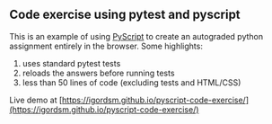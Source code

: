 ## Code exercise using pytest and pyscript

This is an example of using [PyScript](https://pyscript.net/) to create an autograded python assignment entirely in the browser. Some highlights:

1. uses standard pytest tests
2. reloads the answers before running tests
3. less than 50 lines of code (excluding tests and HTML/CSS)

Live demo at [https://igordsm.github.io/pyscript-code-exercise/](https://igordsm.github.io/pyscript-code-exercise/)